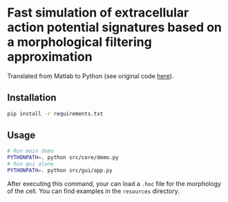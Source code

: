 # Fast simulation of extracellular action potential signatures based on a morphological filtering approximation

Translated from Matlab to Python (see original code [here](https://github.com/raduranta/Neural-AP-morphofilt)).

## Installation

```bash
pip install -r requirements.txt
```

## Usage

```bash
# Run main demo
PYTHONPATH=. python src/core/demo.py
# Run gui alone
PYTHONPATH=. python src/gui/app.py
```

After executing this command, your can load a `.hoc` file for the morphology of the cell. You can find examples in the `resources` directory.


